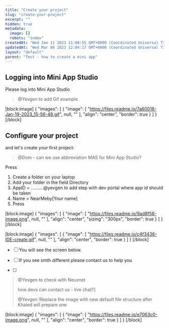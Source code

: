 ```yaml
---
title: "Create your project"
slug: "create-your-project"
excerpt: ""
hidden: true
metadata: 
  image: []
  robots: "index"
createdAt: "Wed Jan 11 2023 11:08:55 GMT+0000 (Coordinated Universal Time)"
updatedAt: "Wed Mar 08 2023 12:04:17 GMT+0000 (Coordinated Universal Time)"
layout: "default"
parent: "Test - how to create a mini app"
---
```

## Logging into Mini App Studio

Please log into Mini App Studio

> @Yevgen to add Gif example

[block:image]
{
  "images": [
    {
      "image": [
        "https://files.readme.io/7a60018-Jan-19-2023_15-56-48.gif",
        null,
        ""
      ],
      "align": "center",
      "border": true
    }
  ]
}
[/block]


## Configure your project

and let's create your first project:

> @Dom - can we use abbreviation MAS for Mini App Studio?

Press <Create project>

1. Create a folder on your laptop 
2. Add your folder in the field Directory
3. AppID = ..........@yevgen to add step with dev portal where app id should be taken
4. Name = NearMeby[Your name]
5. Press <OK>

[block:image]
{
  "images": [
    {
      "image": [
        "https://files.readme.io/9ad8f56-image.png",
        null,
        ""
      ],
      "align": "center",
      "sizing": "300px",
      "border": true
    }
  ]
}
[/block]


[block:image]
{
  "images": [
    {
      "image": [
        "https://files.readme.io/c4f3436-IDE-create.gif",
        null,
        ""
      ],
      "align": "center",
      "border": true
    }
  ]
}
[/block]


- [ ] You will see the screen below. 

- [ ] If you see smth different please contact us to help you

- [ ] 

> @Yevgen to check with Neuxnet 
>
> how devs can contact us - live chat?] 
>
> @Yevgen !Replace the image with new default file structure after Khaled will prepare one

[block:image]
{
  "images": [
    {
      "image": [
        "https://files.readme.io/e7063c0-image.png",
        null,
        ""
      ],
      "align": "center",
      "border": true
    }
  ]
}
[/block]
